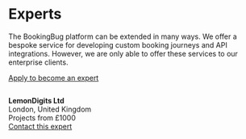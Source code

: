 # Experts
The BookingBug platform can be extended in many ways. We offer a bespoke service for developing custom booking journeys and API integrations. However, we are only able to offer these services to our enterprise clients.

<a href="experts/apply-to-become-an-expert">Apply to become an expert</a>

<div class="card">
	<div>
		<img src="https://pbs.twimg.com/profile_images/590943991954178048/SVkmJ3TY.png" alt="">
		<p><b>LemonDigits Ltd</b><br>
		London, United Kingdom<br>Projects from £1000 <br>
		<a href="https://lemondigits.com">Contact this expert<i class="fa fa-angle-right"></i></a></p>
	</div>
</div>